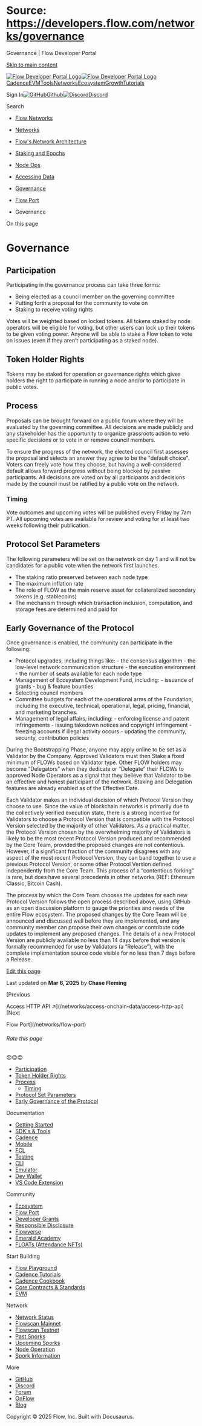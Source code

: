 # Source: https://developers.flow.com/networks/governance

Governance | Flow Developer Portal



[Skip to main content](#__docusaurus_skipToContent_fallback)

[![Flow Developer Portal Logo](/img/flow-docs-logo-dark.png)![Flow Developer Portal Logo](/img/flow-docs-logo-light.png)](/)[Cadence](/build/flow)[EVM](/evm/about)[Tools](/tools/flow-cli)[Networks](/networks/flow-networks)[Ecosystem](/ecosystem)[Growth](/growth)[Tutorials](/tutorials)

Sign In[![GitHub]()Github](https://github.com/onflow)[![Discord]()Discord](https://discord.gg/flow)

Search

* [Flow Networks](/networks/flow-networks)
* [Networks](/networks)
* [Flow's Network Architecture](/networks/network-architecture)
* [Staking and Epochs](/networks/staking)
* [Node Ops](/networks/node-ops)
* [Accessing Data](/networks/access-onchain-data)
* [Governance](/networks/governance)
* [Flow Port](/networks/flow-port)

* Governance

On this page

# Governance

## Participation[​](#participation "Direct link to Participation")

Participating in the governance process can take three forms:

* Being elected as a council member on the governing committee
* Putting forth a proposal for the community to vote on
* Staking to receive voting rights

Votes will be weighted based on locked tokens. All tokens staked by node operators will be eligible for voting, but other users can lock up their tokens to be given voting power. Anyone will be able to stake a Flow token to vote on issues (even if they aren’t participating as a staked node).

## Token Holder Rights[​](#token-holder-rights "Direct link to Token Holder Rights")

Tokens may be staked for operation or governance rights which gives holders the right to participate in running a node and/or to participate in public votes.

## Process[​](#process "Direct link to Process")

Proposals can be brought forward on a public forum where they will be evaluated by the governing committee. All decisions are made publicly and any stakeholder has the opportunity to organize grassroots action to veto specific decisions or to vote in or remove council members.

To ensure the progress of the network, the elected council first assesses the proposal and selects an answer they agree to be the "default choice". Voters can freely vote how they choose, but having a well-considered default allows forward progress without being blocked by passive participants. All decisions are voted on by all participants and decisions made by the council must be ratified by a public vote on the network.

### Timing[​](#timing "Direct link to Timing")

Vote outcomes and upcoming votes will be published every Friday by 7am PT. All upcoming votes are available for review and voting for at least two weeks following their publication.

## Protocol Set Parameters[​](#protocol-set-parameters "Direct link to Protocol Set Parameters")

The following parameters will be set on the network on day 1 and will not be candidates for a public vote when the network first launches.

* The staking ratio preserved between each node type
* The maximum inflation rate
* The role of FLOW as the main reserve asset for collateralized secondary tokens (e.g. stablecoins)
* The mechanism through which transaction inclusion, computation, and storage fees are determined and paid for

## Early Governance of the Protocol[​](#early-governance-of-the-protocol "Direct link to Early Governance of the Protocol")

Once governance is enabled, the community can participate in the following:

* Protocol upgrades, including things like: - the consensus algorithm - the low-level network communication structure - the execution environment - the number of seats available for each node type
* Management of Ecosystem Development Fund, including: - issuance of grants - bug & feature bounties
* Selecting council members
* Committee budgets for each of the operational arms of the Foundation, including the executive, technical, operational, legal, pricing, financial, and marketing branches.
* Management of legal affairs, including: - enforcing license and patent infringements - issuing takedown notices and copyright infringement - freezing accounts if illegal activity occurs - updating the community, security, contribution policies

During the Bootstrapping Phase, anyone may apply online to be set as a Validator by the Company. Approved Validators must then Stake a fixed minimum of FLOWs based on Validator type. Other FLOW holders may become “Delegators” when they dedicate or “Delegate” their FLOWs to approved Node Operators as a signal that they believe that Validator to be an effective and honest participant of the network. Staking and Delegation features are already enabled as of the Effective Date.

Each Validator makes an individual decision of which Protocol Version they choose to use. Since the value of blockchain networks is primarily due to the collectively verified execution state, there is a strong incentive for Validators to choose a Protocol Version that is compatible with the Protocol Version selected by the majority of other Validators. As a practical matter, the Protocol Version chosen by the overwhelming majority of Validators is likely to be the most recent Protocol Version produced and recommended by the Core Team, provided the proposed changes are not contentious. However, if a significant fraction of the community disagrees with any aspect of the most recent Protocol Version, they can band together to use a previous Protocol Version, or some other Protocol Version defined independently from the Core Team. This process of a “contentious forking” is rare, but does have several precedents in other networks (REF: Ethereum Classic, Bitcoin Cash).

The process by which the Core Team chooses the updates for each new Protocol Version follows the open process described above, using GitHub as an open discussion platform to gauge the priorities and needs of the entire Flow ecosystem. The proposed changes by the Core Team will be announced and discussed well before they are implemented, and any community member can propose their own changes or contribute code updates to implement any proposed changes. The details of a new Protocol Version are publicly available no less than 14 days before that version is formally recommended for use by Validators (a “Release”), with the complete implementation source code visible for no less than 7 days before a Release.

[Edit this page](https://github.com/onflow/docs/tree/main/docs/networks/governance.md)

Last updated on **Mar 6, 2025** by **Chase Fleming**

[Previous

Access HTTP API ↗️](/networks/access-onchain-data/access-http-api)[Next

Flow Port](/networks/flow-port)

###### Rate this page

😞😐😊

* [Participation](#participation)
* [Token Holder Rights](#token-holder-rights)
* [Process](#process)
  + [Timing](#timing)
* [Protocol Set Parameters](#protocol-set-parameters)
* [Early Governance of the Protocol](#early-governance-of-the-protocol)

Documentation

* [Getting Started](/build/getting-started/contract-interaction)
* [SDK's & Tools](/tools)
* [Cadence](https://cadence-lang.org/docs/)
* [Mobile](/build/guides/mobile/overview)
* [FCL](/tools/clients/fcl-js)
* [Testing](/build/smart-contracts/testing)
* [CLI](/tools/flow-cli)
* [Emulator](/tools/emulator)
* [Dev Wallet](https://github.com/onflow/fcl-dev-wallet)
* [VS Code Extension](/tools/vscode-extension)

Community

* [Ecosystem](/ecosystem)
* [Flow Port](https://port.onflow.org/)
* [Developer Grants](https://github.com/onflow/developer-grants)
* [Responsible Disclosure](https://flow.com/flow-responsible-disclosure)
* [Flowverse](https://www.flowverse.co/)
* [Emerald Academy](https://academy.ecdao.org/)
* [FLOATs (Attendance NFTs)](https://floats.city/)

Start Building

* [Flow Playground](https://play.flow.com/)
* [Cadence Tutorials](https://cadence-lang.org/docs/tutorial/first-steps)
* [Cadence Cookbook](https://open-cadence.onflow.org)
* [Core Contracts & Standards](/build/core-contracts)
* [EVM](/evm/about)

Network

* [Network Status](https://status.onflow.org/)
* [Flowscan Mainnet](https://flowdscan.io/)
* [Flowscan Testnet](https://testnet.flowscan.io/)
* [Past Sporks](/networks/node-ops/node-operation/past-sporks)
* [Upcoming Sporks](/networks/node-ops/node-operation/upcoming-sporks)
* [Node Operation](/networks/node-ops)
* [Spork Information](/networks/node-ops/node-operation/spork)

More

* [GitHub](https://github.com/onflow)
* [Discord](https://discord.gg/flow)
* [Forum](https://forum.onflow.org/)
* [OnFlow](https://onflow.org/)
* [Blog](https://flow.com/blog)

Copyright © 2025 Flow, Inc. Built with Docusaurus.
